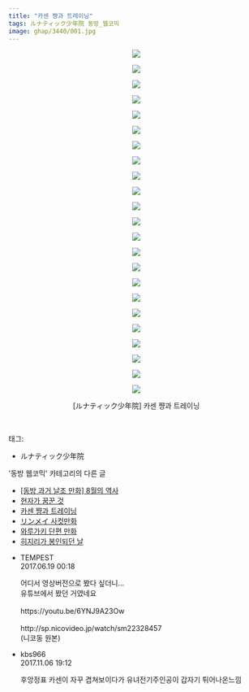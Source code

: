 ```yaml
---
title: "카센 쨩과 트레이닝"
tags: ルナティック少年院 동방_웹코믹
image: ghap/3440/001.jpg
---
```

<div class="article">
<p style="text-align: center; clear: none; float: none;"><img src="{{ site.nasurl }}/ghap/3440/001.jpg"/></p>
<p style="text-align: center; clear: none; float: none;"><img src="{{ site.nasurl }}/ghap/3440/002.jpg"/></p>
<p style="text-align: center; clear: none; float: none;"><img src="{{ site.nasurl }}/ghap/3440/003.jpg"/></p>
<p style="text-align: center; clear: none; float: none;"><img src="{{ site.nasurl }}/ghap/3440/004.jpg"/></p>
<p style="text-align: center; clear: none; float: none;"><img src="{{ site.nasurl }}/ghap/3440/005.jpg"/></p>
<p style="text-align: center; clear: none; float: none;"><img src="{{ site.nasurl }}/ghap/3440/006.jpg"/></p>
<p style="text-align: center; clear: none; float: none;"><img src="{{ site.nasurl }}/ghap/3440/007.jpg"/></p>
<p style="text-align: center; clear: none; float: none;"><img src="{{ site.nasurl }}/ghap/3440/008.jpg"/></p>
<p style="text-align: center; clear: none; float: none;"><img src="{{ site.nasurl }}/ghap/3440/009.jpg"/></p>
<p style="text-align: center; clear: none; float: none;"><img src="{{ site.nasurl }}/ghap/3440/010.jpg"/></p>
<p style="text-align: center; clear: none; float: none;"><img src="{{ site.nasurl }}/ghap/3440/011.jpg"/></p>
<p style="text-align: center; clear: none; float: none;"><img src="{{ site.nasurl }}/ghap/3440/012.jpg"/></p>
<p style="text-align: center; clear: none; float: none;"><img src="{{ site.nasurl }}/ghap/3440/013.jpg"/></p>
<p style="text-align: center; clear: none; float: none;"><img src="{{ site.nasurl }}/ghap/3440/014.jpg"/></p>
<p style="text-align: center; clear: none; float: none;"><img src="{{ site.nasurl }}/ghap/3440/015.gif"/></p>
<p style="text-align: center; clear: none; float: none;"><img src="{{ site.nasurl }}/ghap/3440/016.jpg"/></p>
<p style="text-align: center; clear: none; float: none;"><img src="{{ site.nasurl }}/ghap/3440/017.jpg"/></p>
<p style="text-align: center; clear: none; float: none;"><img src="{{ site.nasurl }}/ghap/3440/018.jpg"/></p>
<p style="text-align: center; clear: none; float: none;"><img src="{{ site.nasurl }}/ghap/3440/019.jpg"/></p>
<p style="text-align: center; clear: none; float: none;"><img src="{{ site.nasurl }}/ghap/3440/020.jpg"/></p>
<p style="text-align: center; clear: none; float: none;"><img src="{{ site.nasurl }}/ghap/3440/021.jpg"/></p>
<p style="text-align: center; clear: none; float: none;"><img src="{{ site.nasurl }}/ghap/3440/022.jpg"/></p>
<p style="text-align: center; clear: none; float: none;"><img src="{{ site.nasurl }}/ghap/3440/023.jpg"/></p>
<p style="text-align: center; clear: none; float: none;">[ルナティック少年院] 카센 쨩과 트레이닝</p>
<p><br/></p>
</div><div class="tagTrail">
<p>태그: </p>
<ul>
<li>ルナティック少年院</li>
</ul>
</div><div class="another">
<p>'동방 웹코믹' 카테고리의 다른 글</p>
<ul>
<li><a href="/2017-06-20-ghap_3444">[동방 과거 날조 만화] 8월의 역사</a></li>
<li><a href="/2017-06-18-ghap_3442">현자가 꿈꾼 것</a></li>
<li><a href="/2017-06-18-ghap_3440">카센 쨩과 트레이닝</a></li>
<li><a href="/2017-06-18-ghap_3438">リンメイ 사컷만화</a></li>
<li><a href="/2017-06-17-ghap_3415">와루가키 단편 만화</a></li>
<li><a href="/2017-06-17-ghap_3414">히지리가 봉인되던 날</a></li>
</ul>
</div><div class="cb_module cb_fluid">
<div class="cb_wrt cb_profile">
<div class="comment">
<ul>
<li class="cb_thumb_off" id="comment15016776">
<div class="cb_comment_area">
<div class="cb_info_area">
<div class="cb_section">
<span class="cb_nick_name">TEMPEST</span>
</div>
<div class="cb_section">
<span class="cb_date">2017.06.19 00:18 </span>
</div>
</div>
<div class="cb_dsc_comment">
<p class="cb_dsc">
											어디서 영상버전으로 봤다 싶더니...<br/>
유튜브에서 봤던 거였네요<br/>
<br/>
https://youtu.be/6YNJ9A23Ow<br/>
<br/>
http://sp.nicovideo.jp/watch/sm22328457<br/>
(니코동 원본)
										</p>
</div>
</div></li>
<li class="cb_thumb_off" id="comment15124072">
<div class="cb_comment_area">
<div class="cb_info_area">
<div class="cb_section">
<span class="cb_nick_name">kbs966</span>
</div>
<div class="cb_section">
<span class="cb_date">2017.11.06 19:12 </span>
</div>
</div>
<div class="cb_dsc_comment">
<p class="cb_dsc">
											후앙정표 카센이 자꾸 겹쳐보이다가 유녀전기주인공이 갑자기 튀어나온느낌
										</p>
</div>
</div></li>
</ul>
</div>
</div><!-- commentList close -->
</div>
